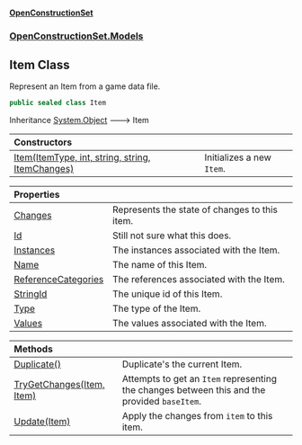#### [OpenConstructionSet](index.md 'index')
### [OpenConstructionSet.Models](index.md#OpenConstructionSet_Models 'OpenConstructionSet.Models')
## Item Class
Represent an Item from a game data file.  
```csharp
public sealed class Item
```

Inheritance [System.Object](https://docs.microsoft.com/en-us/dotnet/api/System.Object 'System.Object') &#129106; Item  

| Constructors | |
| :--- | :--- |
| [Item(ItemType, int, string, string, ItemChanges)](OIcCu0yup9Gm4Gt5P0IgXw.md 'OpenConstructionSet.Models.Item.Item(OpenConstructionSet.Models.ItemType, int, string, string, OpenConstructionSet.Models.ItemChanges)') | Initializes a new `Item`.<br/> |

| Properties | |
| :--- | :--- |
| [Changes](0WVaJZMl+Ki5iQHZ5zn8oQ.md 'OpenConstructionSet.Models.Item.Changes') | Represents the state of changes to this item.<br/> |
| [Id](q0TQPPiG0_yrymoT8Dkk_Q.md 'OpenConstructionSet.Models.Item.Id') | Still not sure what this does.<br/> |
| [Instances](VqMsRcp2Mh70nGQa0TkLug.md 'OpenConstructionSet.Models.Item.Instances') | The instances associated with the Item.<br/> |
| [Name](Cr8pxh8OLSz7Vpf4CtXAUg.md 'OpenConstructionSet.Models.Item.Name') | The name of this Item.<br/> |
| [ReferenceCategories](coy5li5UOIB6ZiknEP3dng.md 'OpenConstructionSet.Models.Item.ReferenceCategories') | The references associated with the Item.<br/> |
| [StringId](ksJeZX7hjDahBN8_LtGHTw.md 'OpenConstructionSet.Models.Item.StringId') | The unique id of this Item.<br/> |
| [Type](cRdkJJKG6zJ6ZO_zyGOXOQ.md 'OpenConstructionSet.Models.Item.Type') | The type of the Item.<br/> |
| [Values](9HCl4mhDRcgJrBaQbBchYw.md 'OpenConstructionSet.Models.Item.Values') | The values associated with the Item.<br/> |

| Methods | |
| :--- | :--- |
| [Duplicate()](E33Y9z5tIwvO7N2v4FdmAw.md 'OpenConstructionSet.Models.Item.Duplicate()') | Duplicate's the current Item.<br/> |
| [TryGetChanges(Item, Item)](TTPU_Id0IcDISN2xJx28CA.md 'OpenConstructionSet.Models.Item.TryGetChanges(OpenConstructionSet.Models.Item, OpenConstructionSet.Models.Item)') | Attempts to get an `Item` representing the changes between this and the provided `baseItem`.<br/> |
| [Update(Item)](GgF7QYPOwMzKHlWJa4PoNw.md 'OpenConstructionSet.Models.Item.Update(OpenConstructionSet.Models.Item)') | Apply the changes from `item` to this item.<br/> |
